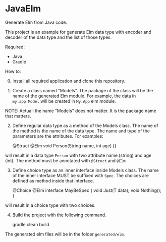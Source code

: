 # JavaElm
Generate Elm from Java code.

This project is an example for generate Elm data type with encoder and decoder of the data type and the list of those types.


Required:
- Java
- Gradle


How to:

0. Install all required application and clone this repository.

1. Create a class named "Models". The package of the class will be the name of the generated Elm module. For example, the data in `my.app.Model` will be created in `My.App` elm module.

NOTE: Actuall the name "Models" does not matter. It is the package name that matters.

2. Define regular data type as a method of the Models class. The name of the method is the name of the data type. The name and type of the parameters are the attributes. For examples:

    @Struct
    @Elm
    void Person(String name, int age) {}

will result in a data type `Person` with two attribute name (string) and age (int).
The method must be annotated with `@Struct` and `@Elm`.

3. Define choice type as an inner interface inside Models class. The name of the inner interface MUST be suffixed with `Spec`. The choices are defined as method inside that interface.

    @Choice
    @Elm
    interface MayBeSpec<T> {
        void Just(T data);
        void Nothing();
    }

will result in a choice type with two choices.

4. Build the project with the following command.

    gradle clean build
    
The generated elm files will be in the folder `generated/elm`.
